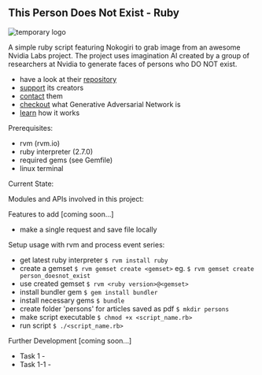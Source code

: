 ## This Person Does Not Exist - Ruby 
![temporary logo](https://s2.gifyu.com/images/Peek-2018-10-29-00-13.gif "get_my_news temporary logo")

A simple ruby script featuring Nokogiri to grab image from an awesome Nvidia Labs project. The project uses imagination AI created by a group of researchers at Nvidia to generate faces of persons who DO NOT exist.

* have a look at their [repository](https://github.com/lucidrains/stylegan2-pytorch)
* [support](https://www.patreon.com/lucidrains) its creators
* [contact](mailto:philwang@umich.edu) them
* [checkout](https://en.wikipedia.org/wiki/Generative_adversarial_network) what Generative Adversarial Network is
* [learn](https://www.youtube.com/watch?v=u8qPvzk0AfY) how it works

Prerequisites:
* rvm (rvm.io)
* ruby interpreter (2.7.0)
* required gems (see Gemfile)
* linux terminal

Current State:
<!-- * asks how many persons? -->
<!-- * saves that many persons as jpeg  -->

Modules and APIs involved in this project:
<!-- * to fill later  -->

Features to add [coming soon...]
* make a single request and save file locally

Setup usage with rvm and process event series:
* get latest ruby interpreter
`$ rvm install ruby`
* create a gemset
`$ rvm gemset create <gemset>`
eg. `$ rvm gemset create person_doesnot_exist`
* use created gemset
`$ rvm <ruby version>@<gemset>`
* install bundler gem
`$ gem install bundler`
* install necessary gems
`$ bundle`
* create folder 'persons' for articles saved as pdf
`$ mkdir persons`
* make script executable
`$ chmod +x <script_name.rb>`
* run script
`$ ./<script_name.rb>`


Further Development [coming soon...]
* Task 1 -
* Task 1-1 -
